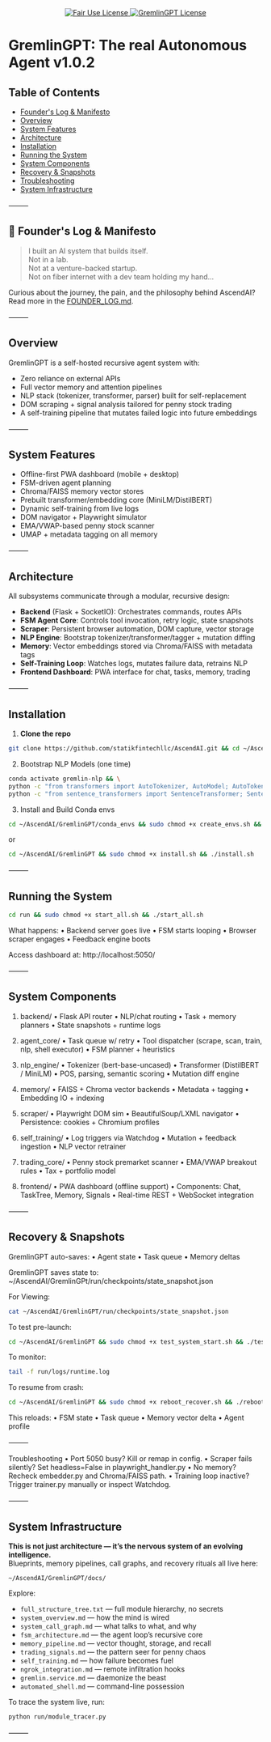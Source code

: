 <div align="center">
  <a href="https://github.com/statikfintechllc/AscendAI/blob/master/LICENSE.md">
    <img src="https://img.shields.io/badge/FAIR%20USE-black?style=for-the-badge&logo=dragon&logoColor=gold" alt="Fair Use License"/>
  </a>
  <a href="https://github.com/statikfintechllc/AscendAI/blob/master/LICENSE.md">
    <img src="https://img.shields.io/badge/GREMLINGPT%20v1.0-red?style=for-the-badge&logo=dragon&logoColor=gold" alt="GremlinGPT License"/>
  </a>
</div>

# GremlinGPT: The real Autonomous Agent v1.0.2

## Table of Contents

- [Founder's Log & Manifesto](#founders-log--manifesto)
- [Overview](#overview)
- [System Features](#system-features)
- [Architecture](#architecture)
- [Installation](#installation)
- [Running the System](#running-the-system)
- [System Components](#system-components)
- [Recovery & Snapshots](#recovery--snapshots)
- [Troubleshooting](#troubleshooting)
- [System Infrastructure](#system-infrastructure)

⸻

## 📝 Founder's Log & Manifesto

> I built an AI system that builds itself.  
> Not in a lab.  
> Not at a venture-backed startup.  
> Not on fiber internet with a dev team holding my hand...

Curious about the journey, the pain, and the philosophy behind AscendAI?  
Read more in the [FOUNDER_LOG.md]((https://github.com/statikfintechllc/AscendAI/actions)).

⸻

## Overview

GremlinGPT is a self-hosted recursive agent system with:

- Zero reliance on external APIs
- Full vector memory and attention pipelines
- NLP stack (tokenizer, transformer, parser) built for self-replacement
- DOM scraping + signal analysis tailored for penny stock trading
- A self-training pipeline that mutates failed logic into future embeddings

⸻

## System Features

- Offline-first PWA dashboard (mobile + desktop)
- FSM-driven agent planning
- Chroma/FAISS memory vector stores
- Prebuilt transformer/embedding core (MiniLM/DistilBERT)
- Dynamic self-training from live logs
- DOM navigator + Playwright simulator
- EMA/VWAP-based penny stock scanner
- UMAP + metadata tagging on all memory

⸻

## Architecture

All subsystems communicate through a modular, recursive design:

- **Backend** (Flask + SocketIO): Orchestrates commands, routes APIs
- **FSM Agent Core**: Controls tool invocation, retry logic, state snapshots
- **Scraper**: Persistent browser automation, DOM capture, vector storage
- **NLP Engine**: Bootstrap tokenizer/transformer/tagger + mutation diffing
- **Memory**: Vector embeddings stored via Chroma/FAISS with metadata tags
- **Self-Training Loop**: Watches logs, mutates failure data, retrains NLP
- **Frontend Dashboard**: PWA interface for chat, tasks, memory, trading

⸻

## Installation

1. **Clone the repo**
```bash
git clone https://github.com/statikfintechllc/AscendAI.git && cd ~/AscendAI/AscendNet/GremlinGPT
```

2.	Bootstrap NLP Models (one time)
```bash
conda activate gremlin-nlp && \
python -c "from transformers import AutoTokenizer, AutoModel; AutoTokenizer.from_pretrained('bert-base-uncased'); AutoModel.from_pretrained('bert-base-uncased')" && \
python -c "from sentence_transformers import SentenceTransformer; SentenceTransformer('all-MiniLM-L6-v2')"
```

3.	Install and Build Conda envs
```bash
cd ~/AscendAI/GremlinGPT/conda_envs && sudo chmod +x create_envs.sh && ./create_envs.sh
```

or

```bash
cd ~/AscendAI/GremlinGPT && sudo chmod +x install.sh && ./install.sh
```

⸻

## Running the System
```bash
cd run && sudo chmod +x start_all.sh && ./start_all.sh
```

What happens:
	•	Backend server goes live
	•	FSM starts looping
	•	Browser scraper engages
	•	Feedback engine boots

Access dashboard at:
http://localhost:5050/

⸻

## System Components

1. backend/
	•	Flask API router
	•	NLP/chat routing
	•	Task + memory planners
	•	State snapshots + runtime logs

2. agent_core/
	•	Task queue w/ retry
	•	Tool dispatcher (scrape, scan, train, nlp, shell executor)
	•	FSM planner + heuristics

3. nlp_engine/
	•	Tokenizer (bert-base-uncased)
	•	Transformer (DistilBERT / MiniLM)
	•	POS, parsing, semantic scoring
	•	Mutation diff engine

4. memory/
	•	FAISS + Chroma vector backends
	•	Metadata + tagging
	•	Embedding IO + indexing

5. scraper/
	•	Playwright DOM sim
	•	BeautifulSoup/LXML navigator
	•	Persistence: cookies + Chromium profiles

6. self_training/
	•	Log triggers via Watchdog
	•	Mutation + feedback ingestion
	•	NLP vector retrainer

7. trading_core/
	•	Penny stock premarket scanner
	•	EMA/VWAP breakout rules
	•	Tax + portfolio model

8. frontend/
	•	PWA dashboard (offline support)
	•	Components: Chat, TaskTree, Memory, Signals
	•	Real-time REST + WebSocket integration

⸻

## Recovery & Snapshots

GremlinGPT auto-saves:
	•	Agent state
	•	Task queue
	•	Memory deltas
 
GremlinGPT saves state to:
~/AscendAI/GremlinGPt/run/checkpoints/state_snapshot.json

For Viewing:
```bash
cat ~/AscendAI/GremlinGPT/run/checkpoints/state_snapshot.json
```

To test pre-launch:
```bash
cd ~/AscendAI/GremlinGPT && sudo chmod +x test_system_start.sh && ./test_system_start.sh
```

To monitor:
```bash
tail -f run/logs/runtime.log
```

To resume from crash:
```bash
cd ~/AscendAI/GremlinGPT && sudo chmod +x reboot_recover.sh && ./reboot_recover.sh
```

This reloads:
	•	FSM state
	•	Task queue
	•	Memory vector delta
	•	Agent profile 
 
⸻

Troubleshooting
	•	Port 5050 busy? Kill or remap in config.
	•	Scraper fails silently? Set headless=False in playwright_handler.py
	•	No memory? Recheck embedder.py and Chroma/FAISS path.
	•	Training loop inactive? Trigger trainer.py manually or inspect Watchdog.

⸻

## System Infrastructure

**This is not just architecture — it’s the nervous system of an evolving intelligence.**  
Blueprints, memory pipelines, call graphs, and recovery rituals all live here:

`~/AscendAI/GremlinGPT/docs/`

Explore:
- `full_structure_tree.txt` — full module hierarchy, no secrets
- `system_overview.md` — how the mind is wired
- `system_call_graph.md` — what talks to what, and why
- `fsm_architecture.md` — the agent loop’s recursive core
- `memory_pipeline.md` — vector thought, storage, and recall
- `trading_signals.md` — the pattern seer for penny chaos
- `self_training.md` — how failure becomes fuel
- `ngrok_integration.md` — remote infiltration hooks
- `gremlin.service.md` — daemonize the beast
- `automated_shell.md` — command-line possession

To trace the system live, run:
```bash
python run/module_tracer.py
```

⸻
